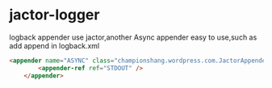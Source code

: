 jactor-logger
=============

logback appender use jactor,another Async appender
easy to use,such as add append in logback.xml

```html
<appender name="ASYNC" class="championshang.wordpress.com.JactorAppender">
		<appender-ref ref="STDOUT" />
	</appender>
```